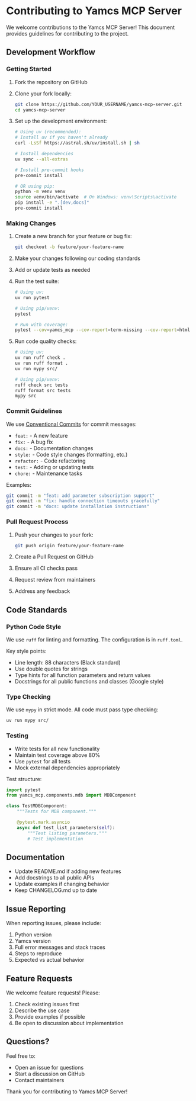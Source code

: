 # Contributing to Yamcs MCP Server

We welcome contributions to the Yamcs MCP Server! This document provides guidelines for contributing to the project.

## Development Workflow

### Getting Started

1. Fork the repository on GitHub
2. Clone your fork locally:
   ```bash
   git clone https://github.com/YOUR_USERNAME/yamcs-mcp-server.git
   cd yamcs-mcp-server
   ```

3. Set up the development environment:
   ```bash
   # Using uv (recommended):
   # Install uv if you haven't already
   curl -LsSf https://astral.sh/uv/install.sh | sh

   # Install dependencies
   uv sync --all-extras

   # Install pre-commit hooks
   pre-commit install
   
   # OR using pip:
   python -m venv venv
   source venv/bin/activate  # On Windows: venv\Scripts\activate
   pip install -e ".[dev,docs]"
   pre-commit install
   ```

### Making Changes

1. Create a new branch for your feature or bug fix:
   ```bash
   git checkout -b feature/your-feature-name
   ```

2. Make your changes following our coding standards
3. Add or update tests as needed
4. Run the test suite:
   ```bash
   # Using uv:
   uv run pytest
   
   # Using pip/venv:
   pytest
   
   # Run with coverage:
   pytest --cov=yamcs_mcp --cov-report=term-missing --cov-report=html
   ```

5. Run code quality checks:
   ```bash
   # Using uv:
   uv run ruff check .
   uv run ruff format .
   uv run mypy src/
   
   # Using pip/venv:
   ruff check src tests
   ruff format src tests
   mypy src
   ```

### Commit Guidelines

We use [Conventional Commits](https://www.conventionalcommits.org/) for commit messages:

- `feat:` - A new feature
- `fix:` - A bug fix
- `docs:` - Documentation changes
- `style:` - Code style changes (formatting, etc.)
- `refactor:` - Code refactoring
- `test:` - Adding or updating tests
- `chore:` - Maintenance tasks

Examples:
```bash
git commit -m "feat: add parameter subscription support"
git commit -m "fix: handle connection timeouts gracefully"
git commit -m "docs: update installation instructions"
```

### Pull Request Process

1. Push your changes to your fork:
   ```bash
   git push origin feature/your-feature-name
   ```

2. Create a Pull Request on GitHub
3. Ensure all CI checks pass
4. Request review from maintainers
5. Address any feedback

## Code Standards

### Python Code Style

We use `ruff` for linting and formatting. The configuration is in `ruff.toml`.

Key style points:
- Line length: 88 characters (Black standard)
- Use double quotes for strings
- Type hints for all function parameters and return values
- Docstrings for all public functions and classes (Google style)

### Type Checking

We use `mypy` in strict mode. All code must pass type checking:

```bash
uv run mypy src/
```

### Testing

- Write tests for all new functionality
- Maintain test coverage above 80%
- Use `pytest` for all tests
- Mock external dependencies appropriately

Test structure:
```python
import pytest
from yamcs_mcp.components.mdb import MDBComponent

class TestMDBComponent:
    """Tests for MDB component."""

    @pytest.mark.asyncio
    async def test_list_parameters(self):
        """Test listing parameters."""
        # Test implementation
```

## Documentation

- Update README.md if adding new features
- Add docstrings to all public APIs
- Update examples if changing behavior
- Keep CHANGELOG.md up to date

## Issue Reporting

When reporting issues, please include:
1. Python version
2. Yamcs version
3. Full error messages and stack traces
4. Steps to reproduce
5. Expected vs actual behavior

## Feature Requests

We welcome feature requests! Please:
1. Check existing issues first
2. Describe the use case
3. Provide examples if possible
4. Be open to discussion about implementation

## Questions?

Feel free to:
- Open an issue for questions
- Start a discussion on GitHub
- Contact maintainers

Thank you for contributing to Yamcs MCP Server!